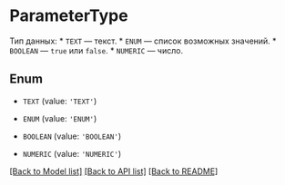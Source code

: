 # ParameterType

Тип данных:  * `TEXT` — текст. * `ENUM` — список возможных значений. * `BOOLEAN` — `true` или `false`. * `NUMERIC` — число. 

## Enum

* `TEXT` (value: `'TEXT'`)

* `ENUM` (value: `'ENUM'`)

* `BOOLEAN` (value: `'BOOLEAN'`)

* `NUMERIC` (value: `'NUMERIC'`)

[[Back to Model list]](../README.md#documentation-for-models) [[Back to API list]](../README.md#documentation-for-api-endpoints) [[Back to README]](../README.md)


